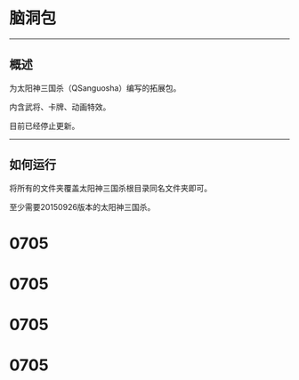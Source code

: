 # 脑洞包

___

## 概述

为太阳神三国杀（QSanguosha）编写的拓展包。

内含武将、卡牌、动画特效。

目前已经停止更新。

___

## 如何运行

将所有的文件夹覆盖太阳神三国杀根目录同名文件夹即可。

至少需要20150926版本的太阳神三国杀。

# 0705
# 0705
# 0705
# 0705
